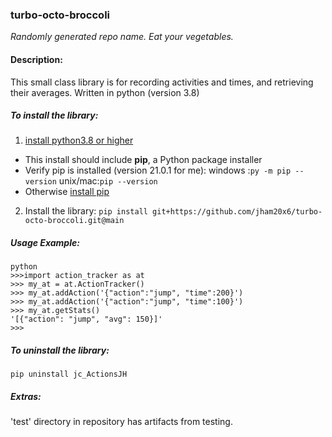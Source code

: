 ### turbo-octo-broccoli 
*Randomly generated repo name.  Eat your vegetables.*

#### Description:
This small class library is for recording activities and times, and retrieving their averages.
Written in python (version 3.8)
##### To install the library:
1. [install python3.8 or higher](https://www.python.org/downloads/)
- This install should include **pip**, a Python package installer
- Verify pip is installed (version 21.0.1 for me): 
	windows :`py -m pip --version`
	unix/mac:`pip --version`
- Otherwise [install pip](https://pip.pypa.io/en/stable/installing/)
2. Install the library:
`pip install git+https://github.com/jham20x6/turbo-octo-broccoli.git@main`

##### Usage Example:

```
python
>>>import action_tracker as at
>>> my_at = at.ActionTracker()
>>> my_at.addAction('{"action":"jump", "time":200}')
>>> my_at.addAction('{"action":"jump", "time":100}')
>>> my_at.getStats()
'[{"action": "jump", "avg": 150}]'
>>> 
```
##### To uninstall the library:
`pip uninstall jc_ActionsJH`

##### Extras:
'test' directory in repository has artifacts from testing.
